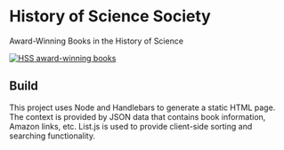 # History of Science Society
Award-Winning Books in the History of Science

[![HSS award-winning books](https://hssonline.org/books/meta.jpg)](https://hssonline.org/books/)

## Build
This project uses Node and Handlebars to generate a static HTML page. The context is provided by JSON data that contains book information, Amazon links, etc. List.js is used to provide client-side sorting and searching functionality.
